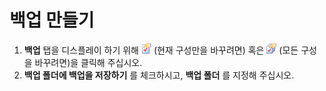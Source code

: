 # 백업 만들기

1. **백업** 탭을 디스플레이 하기 위해
![Properties for Current Configuration](../../images/properties.png)
(현재 구성만을 바꾸려면) 혹은
![Properties for All Configuration](../../images/allproperties.png)
(모든 구성을 바꾸려면)을 클릭해 주십시오.
2. **백업 폴더에 백업을 저장하기** 를 체크하시고, **백업 폴더** 를 지정해 주십시오.
